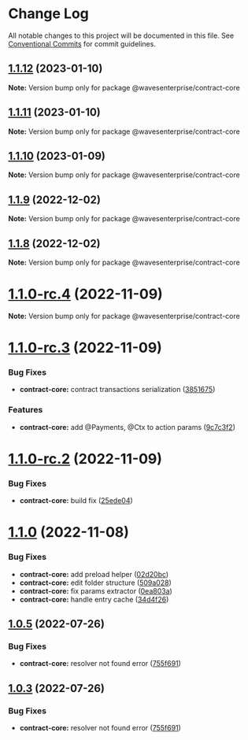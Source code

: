 # Change Log

All notable changes to this project will be documented in this file.
See [Conventional Commits](https://conventionalcommits.org) for commit guidelines.

## [1.1.12](https://gitlab.wvservices.com/waves-enterprise/js-contract-sdk/compare/@wavesenterprise/contract-core@1.1.11...@wavesenterprise/contract-core@1.1.12) (2023-01-10)

**Note:** Version bump only for package @wavesenterprise/contract-core





## [1.1.11](https://gitlab.wvservices.com/waves-enterprise/js-contract-sdk/compare/@wavesenterprise/contract-core@1.1.10...@wavesenterprise/contract-core@1.1.11) (2023-01-10)

**Note:** Version bump only for package @wavesenterprise/contract-core





## [1.1.10](https://gitlab.wvservices.com/waves-enterprise/js-contract-sdk/compare/@wavesenterprise/contract-core@1.1.9...@wavesenterprise/contract-core@1.1.10) (2023-01-09)

**Note:** Version bump only for package @wavesenterprise/contract-core





## [1.1.9](https://gitlab.wvservices.com/waves-enterprise/js-contract-sdk/compare/@wavesenterprise/contract-core@1.1.8...@wavesenterprise/contract-core@1.1.9) (2022-12-02)

**Note:** Version bump only for package @wavesenterprise/contract-core





## [1.1.8](https://gitlab.wvservices.com/waves-enterprise/js-contract-sdk/compare/@wavesenterprise/contract-core@1.1.7...@wavesenterprise/contract-core@1.1.8) (2022-12-02)

**Note:** Version bump only for package @wavesenterprise/contract-core





# [1.1.0-rc.4](https://github.com/waves-enterprise/js-contract-sdk/compare/@wavesenterprise/contract-core@1.1.0-rc.3...@wavesenterprise/contract-core@1.1.0-rc.4) (2022-11-09)

**Note:** Version bump only for package @wavesenterprise/contract-core





# [1.1.0-rc.3](https://github.com/waves-enterprise/js-contract-sdk/compare/@wavesenterprise/contract-core@1.1.0-rc.2...@wavesenterprise/contract-core@1.1.0-rc.3) (2022-11-09)


### Bug Fixes

* **contract-core:** contract transactions serialization ([3851675](https://github.com/waves-enterprise/js-contract-sdk/commit/3851675eceb4e0a2e3367b4d40d81c568da23d04))


### Features

* **contract-core:** add @Payments, @Ctx to action params ([9c7c3f2](https://github.com/waves-enterprise/js-contract-sdk/commit/9c7c3f2c073c23eb8081513c0c7f1e9639f82b67))





# [1.1.0-rc.2](https://github.com/waves-enterprise/js-contract-sdk/compare/@wavesenterprise/contract-core@1.1.0-rc.1...@wavesenterprise/contract-core@1.1.0-rc.2) (2022-11-09)


### Bug Fixes

* **contract-core:** build fix ([25ede04](https://github.com/waves-enterprise/js-contract-sdk/commit/25ede04b4d3a9c0a4caee676a6f771fb773a318d))





# [1.1.0](https://github.com/waves-enterprise/js-contract-sdk/compare/@wavesenterprise/contract-core@1.0.15...@wavesenterprise/contract-core@1.1.0) (2022-11-08)


### Bug Fixes

* **contract-core:** add preload helper ([02d20bc](https://github.com/waves-enterprise/js-contract-sdk/commit/02d20bcd4c0ad6c95ba1e5eab6e8e6472899173b))
* **contract-core:** edit folder structure ([509a028](https://github.com/waves-enterprise/js-contract-sdk/commit/509a0289cad9399651f320a5bd50c46102464078))
* **contract-core:** fix params extractor ([0ea803a](https://github.com/waves-enterprise/js-contract-sdk/commit/0ea803a4ab09467384475f7815d8550ada6c1c2e))
* **contract-core:** handle entry cache ([34d4f26](https://github.com/waves-enterprise/js-contract-sdk/commit/34d4f26b925b4a69c72a60498ed4fc238c8e8499))





## [1.0.5](https://github.com/waves-enterprise/js-contract-sdk/compare/@wavesenterprise/contract-core@1.0.2...@wavesenterprise/contract-core@1.0.5) (2022-07-26)


### Bug Fixes

* **contract-core:** resolver not found error ([755f691](https://github.com/waves-enterprise/js-contract-sdk/commit/755f6916126bcf23efafc345b755e1c833d1f69c))





## [1.0.3](https://github.com/waves-enterprise/js-contract-sdk/compare/@wavesenterprise/contract-core@1.0.2...@wavesenterprise/contract-core@1.0.3) (2022-07-26)


### Bug Fixes

* **contract-core:** resolver not found error ([755f691](https://github.com/waves-enterprise/js-contract-sdk/commit/755f6916126bcf23efafc345b755e1c833d1f69c))
